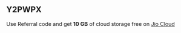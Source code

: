 ## **Y2PWPX**

Use Referral code and get **10 GB** of cloud storage free on [Jio Cloud](https://www.jiocloud.com/)


